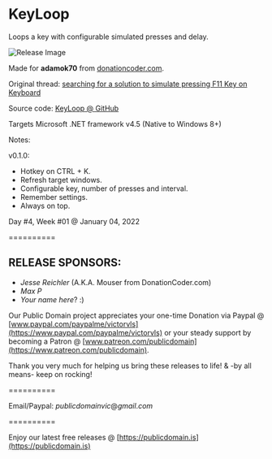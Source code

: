 # KeyLoop

Loops a key with configurable simulated presses and delay.

![Release Image]()

Made for **adamok70** from [donationcoder.com](https://www.donationcoder.com).

Original thread: [searching for a solution to simulate pressing F11 Key on Keyboard](https://www.donationcoder.com/forum/index.php?topic=51963.0)

Source code: [KeyLoop @ GitHub](https://github.com/publicdomain/keyloop)

Targets Microsoft .NET framework v4.5 (Native to Windows 8+)

Notes:

v0.1.0:

* Hotkey on CTRL + K.
* Refresh target windows.
* Configurable key, number of presses and interval.
* Remember settings.
* Always on top.

Day #4, Week #01 @ January 04, 2022

==========

## RELEASE SPONSORS:

* *Jesse Reichler* (A.K.A. Mouser from DonationCoder.com)
* *Max P*
* *Your name here*? :)

Our Public Domain project appreciates your one-time Donation via Paypal @ [www.paypal.com/paypalme/victorvls](https://www.paypal.com/paypalme/victorvls) or your steady support by becoming a Patron @ [www.patreon.com/publicdomain](https://www.patreon.com/publicdomain).

Thank you very much for helping us bring these releases to life! & -by all means- keep on rocking!

==========

Email/Paypal: *publicdomainvic*@*gmail*.*com*

==========

Enjoy our latest free releases @ [https://publicdomain.is](https://publicdomain.is)

